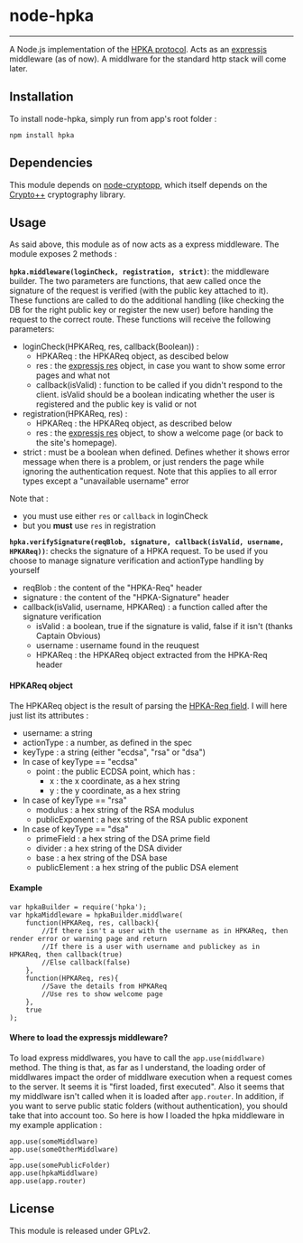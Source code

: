 # node-hpka

------------------------------------------------------------

A Node.js implementation of the [HPKA protocol](https://github.com/Tashweesh/hpka). Acts as an [expressjs](https://github.com/visionmedia/express) middleware (as of now). A middlware for the standard http stack will come later.

## Installation

To install node-hpka, simply run from app's root folder :
```
npm install hpka
```

## Dependencies

This module depends on [node-cryptopp](https://github.com/Tashweesh/node-crytopp), which itself depends on the [Crypto++](http://cryptopp.com) cryptography library. 

## Usage

As said above, this module as of now acts as a express middleware. The module exposes 2 methods :

**```hpka.middleware(loginCheck, registration, strict)```**: the middleware builder. The two parameters are functions, that aew called once the signature of the request is verified (with the public key attached to it). These functions are called to do the additional handling (like checking the DB for the right public key or register the new user) before handing the request to the correct route. These functions will receive the following parameters:

* loginCheck(HPKAReq, res, callback(Boolean)) :
	* HPKAReq : the HPKAReq object, as descibed below
	* res : the [expressjs res](http://expressjs.com/api.html#res.status) object, in case you want to show some error pages and what not
	* callback(isValid) : function to be called if you didn't respond to the client. isValid should be a boolean indicating whether the user is registered and the public key is valid or not
* registration(HPKAReq, res) :
	* HPKAReq : the HPKAReq object, as described below
	* res : the [expressjs res](http://expressjs.com/api.html#res.status) object, to show a welcome page (or back to the site's homepage).
* strict : must be a boolean when defined. Defines whether it shows error message when there is a problem, or just renders the page while ignoring the authentication request. Note that this applies to all error types except a "unavailable username" error
	
Note that :

* you must use either ```res``` or ```callback``` in loginCheck
* but you **must** use ```res``` in registration

**```hpka.verifySignature(reqBlob, signature, callback(isValid, username, HPKAReq))```**: checks the signature of a HPKA request. To be used if you choose to manage signature verification and actionType handling by yourself

* reqBlob : the content of the "HPKA-Req" header
* signature : the content of the "HPKA-Signature" header
* callback(isValid, username, HPKAReq) : a function called after the signature verification
	* isValid : a boolean, true if the signature is valid, false if it isn't (thanks Captain Obvious)
	* username : username found in the reuquest
	* HPKAReq : the HPKAReq object extracted from the HPKA-Req header  
	
#### HPKAReq object

The HPKAReq object is the result of parsing the [HPKA-Req field](https://github.com/Tashweesh/hpka#hpka-req-protocol). I will here just list its attributes :

* username: a string
* actionType : a number, as defined in the spec
* keyType : a string (either "ecdsa", "rsa" or "dsa")
* In case of keyType == "ecdsa"
	* point : the public ECDSA point, which has :
		* x : the x coordinate, as a hex string
		* y : the y coordinate, as a hex string
* In case of keyType == "rsa"
	* modulus : a hex string of the RSA modulus
	* publicExponent : a hex string of the RSA public exponent
* In case of keyType == "dsa"
	* primeField : a hex string of the DSA prime field
	* divider : a hex string of the DSA divider
	* base : a hex string of the DSA base
	* publicElement : a hex string of the public DSA element 

#### Example

	var hpkaBuilder = require('hpka');
	var hpkaMiddleware = hpkaBuilder.middlware(
		function(HPKAReq, res, callback){
			//If there isn't a user with the username as in HPKAReq, then render error or warning page and return
			//If there is a user with username and publickey as in HPKAReq, then callback(true)
			//Else callback(false)
		},
		function(HPKAReq, res){
			//Save the details from HPKAReq
			//Use res to show welcome page
		},
		true
	);

#### Where to load the expressjs middleware?

To load express middlwares, you have to call the ```app.use(middlware)``` method. The thing is that, as far as I understand, the loading order of middlwares impact the order of middlware execution when a request comes to the server. It seems it is "first loaded, first executed". Also it seems that my middlware isn't called when it is loaded after ```app.router```. In addition, if you want to serve public static folders (without authentication), you should take that into account too. So here is how I loaded the hpka middleware in my example application :

```
app.use(someMiddlware)
app.use(someOtherMiddlware)
…
app.use(somePublicFolder)
app.use(hpkaMiddlware)
app.use(app.router)
```

## License
This module is released under GPLv2.